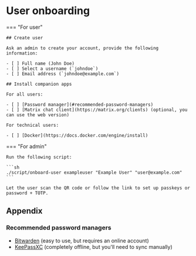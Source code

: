 # User onboarding

=== "For user"

    ## Create user

    Ask an admin to create your account, provide the following information:

    - [ ] Full name (John Doe)
    - [ ] Select a username (`johndoe`)
    - [ ] Email address (`johndoe@example.com`)

    ## Install companion apps

    For all users:

    - [ ] [Password manager](#recommended-password-managers)
    - [ ] [Matrix chat client](https://matrix.org/clients) (optional, you can use the web version)

    For technical users:

    - [ ] [Docker](https://docs.docker.com/engine/install)
=== "For admin"

    Run the following script:

    ```sh
    ./script/onboard-user exampleuser "Example User" "user@example.com"
    ```

    Let the user scan the QR code or follow the link to set up passkeys or password + TOTP.

## Appendix

### Recommended password managers

- [Bitwarden](https://bitwarden.com/download) (easy to use, but requires an online account)
- [KeePassXC](https://keepassxc.org) (completely offline, but you'll need to sync manually)
